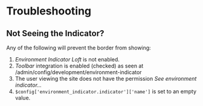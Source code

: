 <!--
id: troubleshooting
tags: ''
-->

# Troubleshooting

## Not Seeing the Indicator?

Any of the following will prevent the border from showing:

1. _Environment Indicator Loft_ is not enabled.
2. _Toolbar_ integration is enabled (checked) as seen at /admin/config/development/environment-indicator
3. The user viewing the site does not have the permission _See environment indicator..._
4. `$config['environment_indicator.indicator']['name']` is set to an empty value.
